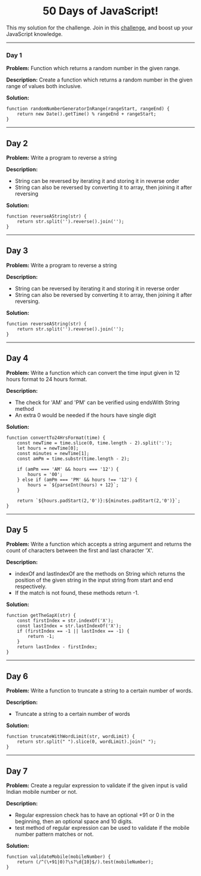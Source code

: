 <h1 align='center'>50 Days of JavaScript!</h1>

[](https://codedamn.com/)
This my solution for the challenge. Join in this [challenge](https://codedamn.com/50-days-of-js), and boost up your JavaScript knowledge.

------------------------------------

### Day 1

**Problem:** Function which returns a random number in the given range.

**Description:**  Create a function which returns a random number in the given range of values both inclusive.

**Solution:**

```#! JavaScript
function randomNumberGeneratorInRange(rangeStart, rangeEnd) {
    return new Date().getTime() % rangeEnd + rangeStart;
}
```

------------------------------------

## Day 2

**Problem:** Write a program to reverse a string

**Description:**

* String can be reversed by iterating it and storing it in reverse order
* String can also be reversed by converting it to array, then joining it after reversing

**Solution:**

```#! JavaScript
function reverseAString(str) {
    return str.split('').reverse().join('');
}
```

------------------------------------

## Day 3

**Problem:** Write a program to reverse a string

**Description:**

* String can be reversed by iterating it and storing it in reverse order
* String can also be reversed by converting it to array, then joining it after reversing.


**Solution:**

```#! JavaScript
function reverseAString(str) {
    return str.split('').reverse().join('');
}
```

------------------------------------

## Day 4

**Problem:** Write a function which can convert the time input given in 12 hours format to 24 hours format.

**Description:**

* The check for 'AM' and 'PM' can be verified using endsWith String method
* An extra 0 would be needed if the hours have single digit

**Solution:**

```#! JavaScript
function convertTo24HrsFormat(time) {
    const newTime = time.slice(0, time.length - 2).split(':');
    let hours = newTime[0];
    const minutes = newTime[1];
    const amPm = time.substr(time.length - 2);

    if (amPm === 'AM' && hours === '12') {
        hours = '00';
    } else if (amPm === 'PM' && hours !== '12') {
        hours = `${parseInt(hours) + 12}`;
    }

    return `${hours.padStart(2,'0')}:${minutes.padStart(2,'0')}`;
}
```

------------------------------------

## Day 5

**Problem:** Write a function which accepts a string argument and returns the count of characters between the first and last character 'X'.

**Description:**

* indexOf and lastIndexOf are the methods on String which returns the position of the given string in the input string from start and end respectively.
* If the match is not found, these methods return -1.

**Solution:**

```#! JavaScript
function getTheGapX(str) {
    const firstIndex = str.indexOf('X');
    const lastIndex = str.lastIndexOf('X');
    if (firstIndex == -1 || lastIndex == -1) {
        return -1;
    }
    return lastIndex - firstIndex;
}
```

------------------------------------

## Day 6

**Problem:** Write a function to truncate a string to a certain number of words.

**Description:**

* Truncate a string to a certain number of words

**Solution:**

```#! JavaScript
function truncateWithWordLimit(str, wordLimit) {
    return str.split(" ").slice(0, wordLimit).join(" ");
}   
```

------------------------------------

## Day 7

**Problem:** Create a regular expression to validate if the given input is valid Indian mobile number or not.

**Description:**

* Regular expression check has to have an optional +91 or 0 in the beginning, then an optional space and 10 digits.
* test method of regular expression can be used to validate if the mobile number pattern matches or not.

**Solution:**

```#! JavaScript
function validateMobile(mobileNumber) {
    return (/^(\+91|0)?\s?\d{10}$/).test(mobileNumber);
}  
```
